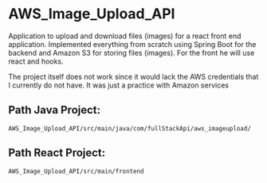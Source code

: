 # AWS_Image_Upload_API
Application to upload and download files (images) for a react front end application. Implemented everything from scratch using Spring Boot for the backend and Amazon S3 for storing files (images). For the front he will use react and hooks.

The project itself does not work since it would lack the AWS credentials that I currently do not have.
It was just a practice with Amazon services

## Path Java Project:
`AWS_Image_Upload_API/src/main/java/com/fullStackApi/aws_imageupload/`

## Path React Project:
`AWS_Image_Upload_API/src/main/frontend`
